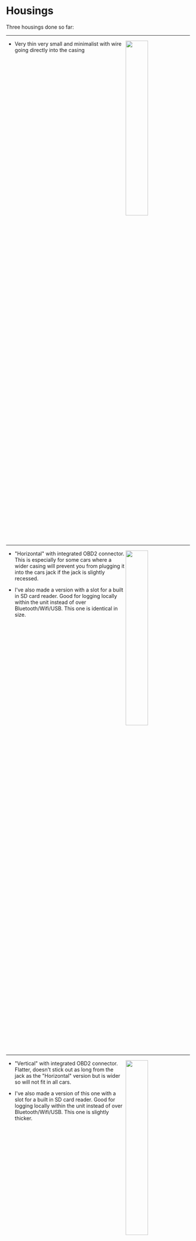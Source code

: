 # Housings

Three housings done so far:

<hr>
<img src=https://user-images.githubusercontent.com/32169384/138956907-5b824772-4a7d-4e6e-83ae-9dbffd630f16.jpg width=35% align=right>  
  
- Very thin very small and minimalist with wire going directly into the casing
<br clear=all>
<hr>
  
<img src=https://user-images.githubusercontent.com/32169384/142175879-03e20653-0231-47e1-94f6-b4317e00aabb.jpg width=35% align=right>  

- "Horizontal" with integrated OBD2 connector. This is especially for some cars where a wider casing will prevent you from plugging it into the cars jack if the jack is slightly recessed.  
  
- I've also made a version with a slot for a built in SD card reader. Good for logging locally within the unit instead of over Bluetooth/Wifi/USB. This one is identical in size.
<br clear=all>
<hr>

<img src=https://user-images.githubusercontent.com/32169384/143077864-54e38de2-3b4a-4f49-bef5-e98d03e61bf6.jpg  width=35% align=right>  

- "Vertical" with integrated OBD2 connector. Flatter, doesn't stick out as long from the jack as the "Horizontal" version but is wider so will not fit in all cars.  
  
- I've also made a version of this one with a slot for a built in SD card reader. Good for logging locally within the unit instead of over Bluetooth/Wifi/USB. This one is slightly thicker.
<br clear=all>
<hr>


# With an OBD2 connector

Housing with an OBD2 connector so you can plug it in to the car directly.  

![4](https://user-images.githubusercontent.com/32169384/140327702-404299cf-1bcb-4222-90e2-c371de580c0e.jpg)

![142067937-3678866e-b6aa-4547-876a-56e76185f119](https://user-images.githubusercontent.com/32169384/142175879-03e20653-0231-47e1-94f6-b4317e00aabb.jpg)

<img src=https://user-images.githubusercontent.com/32169384/143077864-54e38de2-3b4a-4f49-bef5-e98d03e61bf6.jpg>

![transparent-case-1](https://user-images.githubusercontent.com/32169384/140562989-ef19db84-efe9-4cef-b11b-e821bd927e71.jpg)

![transparent-case-2](https://user-images.githubusercontent.com/32169384/140562995-4514f3ca-1906-4697-8e62-0634e4d86257.jpg)
  
![IMG_20211121_112251](https://user-images.githubusercontent.com/32169384/144240512-132497fa-c2ef-4080-86c8-e45fe76d6463.jpg)

  
# Minimalist small and flat

![small-housing(0)](https://user-images.githubusercontent.com/32169384/138956886-f83ddebf-1960-4e5f-990a-a6d5ac4cba14.jpg)

![small-housing(1)](https://user-images.githubusercontent.com/32169384/138956907-5b824772-4a7d-4e6e-83ae-9dbffd630f16.jpg)

![small-housing(3)](https://user-images.githubusercontent.com/32169384/138956928-8b44a92c-3336-4f66-8bfb-3b2ae9432360.jpg)

![small-housing(2)](https://user-images.githubusercontent.com/32169384/138956945-97b0403a-e5a8-471f-bc6c-01ba239a281d.jpg)

![138956907-5b824772-4a7d-4e6e-83ae-9dbffd630f16](https://user-images.githubusercontent.com/32169384/143060877-c0aed2a2-6649-4952-a975-7c262e33fbed.jpg)
